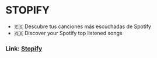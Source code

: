 # STOPIFY

* 🇪🇸 Descubre tus canciones más escuchadas de Spotify
* 🇬🇧 Discover your Spotify top listened songs

### Link: [Stopify](https://stopify.now.sh/)